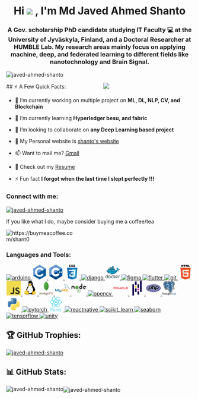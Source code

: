 <h1 align="center">Hi <a href="#"><img src="https://media.giphy.com/media/hvRJCLFzcasrR4ia7z/giphy.gif" width="25"></a> , I'm Md Javed Ahmed Shanto </h1>
<h3 align="center">A Gov. scholarship PhD candidate studying IT Faculty 💻 at the University of Jyväskyla, Finland, and a Doctoral Researcher at HUMBLE Lab. My research areas mainly focus on applying machine, deep, and federated learning to different fields like nanotechnology and Brain Signal.</h3>

<p align="left"> <img src="https://komarev.com/ghpvc/?username=javed-ahmed-shanto&label=Profile%20views&color=0e75b6&style=flat" alt="javed-ahmed-shanto" /> </p>


</picture>
## ⚡ A Few Quick Facts:

<img align="right" src="https://user-images.githubusercontent.com/19292210/199123129-b9c2437d-4e6d-4f1c-a7ea-d9a91babb41d.gif" width='48%'/> 
<!-- 
<picture align="right" >
  <source align="right" media="(prefers-color-scheme: dark)" srcset="https://user-images.githubusercontent.com/19292210/199123129-b9c2437d-4e6d-4f1c-a7ea-d9a91babb41d.gif"  width = "45%">
  <source align="right" media="(prefers-color-scheme: light)" srcset="https://user-images.githubusercontent.com/19292210/88347096-c067a980-ccfe-11ea-8a06-bdaf552fee06.gif" width = "45%">
  <img align="right" alt="[Octocat using a teleporter in dark and light modes. If you switch your color theme, you can see it in the other color mode:)" src="https://user-images.githubusercontent.com/25423296/163456779-a8556205-d0a5-45e2-ac17-42d089e3c3f8.png](https://user-images.githubusercontent.com/19292210/88347096-c067a980-ccfe-11ea-8a06-bdaf552fee06.gif)" width = "45%">
  <img align="right" alt="[An animated gif of an Octocat using a teleporter in dark and light modes. If you switch your color theme, you can see it in the other color mode:)" src="https://user-images.githubusercontent.com/25423296/163456779-a8556205-d0a5-45e2-ac17-42d089e3c3f8.png](https://user-images.githubusercontent.com/19292210/88347096-c067a980-ccfe-11ea-8a06-bdaf552fee06.gif)" width = "45%">
</picture>
-->

- 🔭 I’m currently working on multiple project on **ML, DL, NLP, CV, and Blockchain**

- 🌱 I’m currently learning **Hyperledger besu, and fabric**

- 👯 I’m looking to collaborate on **any Deep Learning based project**

- 📝 My Personal website is [shanto's website](https://sites.google.com/view/javedahmedshanto/)

- 📫 Want to mail me? [Gmail](mailto:shantoa729@gmail.com)

- 📄 Check out my [Resume](https://drive.google.com/file/d/1_ysBnN0kDB-N6doKONk32UwKlMj8TSFZ/view)

- ⚡ Fun fact **I forgot when the last time I slept perfectly !!!**

<h3 align="left">Connect with me:</h3>
<p align="left">
<a href="https://linkedin.com/in/javed-ahmed-shanto" target="blank"><img align="center" src="https://raw.githubusercontent.com/rahuldkjain/github-profile-readme-generator/master/src/images/icons/Social/linked-in-alt.svg" alt="javed-ahmed-shanto" height="30" width="40" /></a>
</p>

If you like what I do, maybe consider buying me a coffee/tea
<p><a href="https://www.buymeacoffee.com/shant0"> <img align="left" src="https://cdn.buymeacoffee.com/buttons/v2/default-yellow.png" height="40" width="180" alt="https://buymeacoffee.com/shant0" /></a></p><br><br>

<h3 align="left">Languages and Tools:</h3>
<p align="left"> <a href="https://www.arduino.cc/" target="_blank" rel="noreferrer"> <img src="https://cdn.worldvectorlogo.com/logos/arduino-1.svg" alt="arduino" width="40" height="40"/> </a> <a href="https://www.cprogramming.com/" target="_blank" rel="noreferrer"> <img src="https://raw.githubusercontent.com/devicons/devicon/master/icons/c/c-original.svg" alt="c" width="40" height="40"/> </a> <a href="https://www.w3schools.com/cpp/" target="_blank" rel="noreferrer"> <img src="https://raw.githubusercontent.com/devicons/devicon/master/icons/cplusplus/cplusplus-original.svg" alt="cplusplus" width="40" height="40"/> </a> <a href="https://www.w3schools.com/css/" target="_blank" rel="noreferrer"> <img src="https://raw.githubusercontent.com/devicons/devicon/master/icons/css3/css3-original-wordmark.svg" alt="css3" width="40" height="40"/> </a> <a href="https://www.djangoproject.com/" target="_blank" rel="noreferrer"> <img src="https://cdn.worldvectorlogo.com/logos/django.svg" alt="django" width="40" height="40"/> </a> <a href="https://www.docker.com/" target="_blank" rel="noreferrer"> <img src="https://raw.githubusercontent.com/devicons/devicon/master/icons/docker/docker-original-wordmark.svg" alt="docker" width="40" height="40"/> </a> <a href="https://www.figma.com/" target="_blank" rel="noreferrer"> <img src="https://www.vectorlogo.zone/logos/figma/figma-icon.svg" alt="figma" width="40" height="40"/> </a> <a href="https://flutter.dev" target="_blank" rel="noreferrer"> <img src="https://www.vectorlogo.zone/logos/flutterio/flutterio-icon.svg" alt="flutter" width="40" height="40"/> </a> <a href="https://git-scm.com/" target="_blank" rel="noreferrer"> <img src="https://www.vectorlogo.zone/logos/git-scm/git-scm-icon.svg" alt="git" width="40" height="40"/> </a> <a href="https://www.w3.org/html/" target="_blank" rel="noreferrer"> <img src="https://raw.githubusercontent.com/devicons/devicon/master/icons/html5/html5-original-wordmark.svg" alt="html5" width="40" height="40"/> </a> <a href="https://developer.mozilla.org/en-US/docs/Web/JavaScript" target="_blank" rel="noreferrer"> <img src="https://raw.githubusercontent.com/devicons/devicon/master/icons/javascript/javascript-original.svg" alt="javascript" width="40" height="40"/> </a> <a href="https://www.linux.org/" target="_blank" rel="noreferrer"> <img src="https://raw.githubusercontent.com/devicons/devicon/master/icons/linux/linux-original.svg" alt="linux" width="40" height="40"/> </a> <a href="https://www.mongodb.com/" target="_blank" rel="noreferrer"> <img src="https://raw.githubusercontent.com/devicons/devicon/master/icons/mongodb/mongodb-original-wordmark.svg" alt="mongodb" width="40" height="40"/> </a> <a href="https://www.mysql.com/" target="_blank" rel="noreferrer"> <img src="https://raw.githubusercontent.com/devicons/devicon/master/icons/mysql/mysql-original-wordmark.svg" alt="mysql" width="40" height="40"/> </a> <a href="https://nodejs.org" target="_blank" rel="noreferrer"> <img src="https://raw.githubusercontent.com/devicons/devicon/master/icons/nodejs/nodejs-original-wordmark.svg" alt="nodejs" width="40" height="40"/> </a> <a href="https://opencv.org/" target="_blank" rel="noreferrer"> <img src="https://www.vectorlogo.zone/logos/opencv/opencv-icon.svg" alt="opencv" width="40" height="40"/> </a> <a href="https://www.oracle.com/" target="_blank" rel="noreferrer"> <img src="https://raw.githubusercontent.com/devicons/devicon/master/icons/oracle/oracle-original.svg" alt="oracle" width="40" height="40"/> </a> <a href="https://pandas.pydata.org/" target="_blank" rel="noreferrer"> <img src="https://raw.githubusercontent.com/devicons/devicon/2ae2a900d2f041da66e950e4d48052658d850630/icons/pandas/pandas-original.svg" alt="pandas" width="40" height="40"/> </a> <a href="https://www.php.net" target="_blank" rel="noreferrer"> <img src="https://raw.githubusercontent.com/devicons/devicon/master/icons/php/php-original.svg" alt="php" width="40" height="40"/> </a> <a href="https://www.postgresql.org" target="_blank" rel="noreferrer"> <img src="https://raw.githubusercontent.com/devicons/devicon/master/icons/postgresql/postgresql-original-wordmark.svg" alt="postgresql" width="40" height="40"/> </a> <a href="https://www.python.org" target="_blank" rel="noreferrer"> <img src="https://raw.githubusercontent.com/devicons/devicon/master/icons/python/python-original.svg" alt="python" width="40" height="40"/> </a> <a href="https://pytorch.org/" target="_blank" rel="noreferrer"> <img src="https://www.vectorlogo.zone/logos/pytorch/pytorch-icon.svg" alt="pytorch" width="40" height="40"/> </a> <a href="https://reactjs.org/" target="_blank" rel="noreferrer"> <img src="https://raw.githubusercontent.com/devicons/devicon/master/icons/react/react-original-wordmark.svg" alt="react" width="40" height="40"/> </a> <a href="https://reactnative.dev/" target="_blank" rel="noreferrer"> <img src="https://reactnative.dev/img/header_logo.svg" alt="reactnative" width="40" height="40"/> </a> <a href="https://scikit-learn.org/" target="_blank" rel="noreferrer"> <img src="https://upload.wikimedia.org/wikipedia/commons/0/05/Scikit_learn_logo_small.svg" alt="scikit_learn" width="40" height="40"/> </a> <a href="https://seaborn.pydata.org/" target="_blank" rel="noreferrer"> <img src="https://seaborn.pydata.org/_images/logo-mark-lightbg.svg" alt="seaborn" width="40" height="40"/> </a> <a href="https://www.tensorflow.org" target="_blank" rel="noreferrer"> <img src="https://www.vectorlogo.zone/logos/tensorflow/tensorflow-icon.svg" alt="tensorflow" width="40" height="40"/> </a> <a href="https://unity.com/" target="_blank" rel="noreferrer"> <img src="https://www.vectorlogo.zone/logos/unity3d/unity3d-icon.svg" alt="unity" width="40" height="40"/> </a> </p>

## 🏆 GitHub Trophies:
<p align="left"> <a href="https://github.com/ryo-ma/github-profile-trophy"><img src="https://github-profile-trophy.vercel.app/?username=javed-ahmed-shanto" alt="javed-ahmed-shanto" /></a> </p>

## 📊 GitHub Stats:
<!---
your comment goes here
and here
<img align="center" src="https://github-readme-stats.vercel.app/api?username=javed-ahmed-shanto&show_icons=true&locale=en" alt="javed-ahmed-shanto" width='48%'/>
-->
 <img align="center" src="https://github-readme-streak-stats.herokuapp.com/?user=javed-ahmed-shanto&" alt="javed-ahmed-shanto" width='48%'/> <img align="left" src="https://github-readme-stats.vercel.app/api/top-langs?username=javed-ahmed-shanto&show_icons=true&locale=en&layout=compact" alt="javed-ahmed-shanto" />


